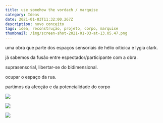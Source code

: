 ```yaml
---
title: use somehow the vordach / marquise
category: Ideas
date: 2021-01-03T11:32:00.267Z
description: novo conceito
tags: idea, reconstrução, projeto, corpo, marquise
thumbnail: /img/screen-shot-2021-01-03-at-13.05.47.png
---
```

uma obra que parte dos espaços sensoriais de hélio oiticica e lygia clark.

já sabemos da fusão entre espectador/participante com a obra.

suprasensorial, libertar-se do bidimensional.

ocupar o espaço da rua.

partimos da afecção e da potencialidade do corpo

![](/img/screen-shot-2021-01-03-at-13.03.47.png)

![](/img/screen-shot-2021-01-03-at-13.04.05.png)

![](/img/screen-shot-2021-01-03-at-13.07.53.png)
